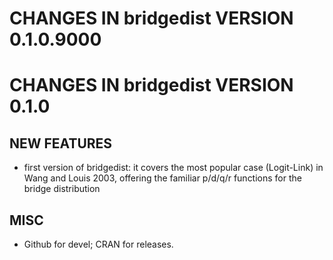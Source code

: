 

# CHANGES IN bridgedist VERSION 0.1.0.9000


# CHANGES IN bridgedist VERSION 0.1.0

## NEW FEATURES

- first version of bridgedist: it covers the most popular case (Logit-Link) in Wang and Louis 2003, offering the familiar p/d/q/r functions for the bridge distribution

## MISC

- Github for devel; CRAN for releases.
